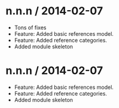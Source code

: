
n.n.n / 2014-02-07 
==================

  * Tons of fixes
  * Feature: Added basic references model.
  * Feature: Added reference categories.
  * Added module skeleton

n.n.n / 2014-02-07 
==================

  * Feature: Added basic references model.
  * Feature: Added reference categories.
  * Added module skeleton
